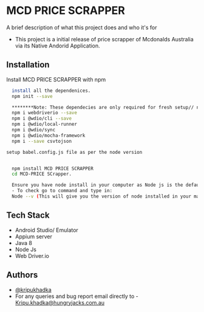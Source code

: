 # MCD PRICE SCRAPPER

A brief description of what this project does and who it's for
- This project is a initial release of price scrapper of Mcdonalds Australia via its Native Andorid Application. 



## Installation

Install MCD PRICE SCRAPPER with npm

```bash
  install all the dependenices. 
  npm init --save

  ********Note: These dependecies are only required for fresh setup// npm init --save does the drill if you are looking to make this scrapper work on your machine. ******
  npm i webdriverio --save
  npm i @wdio/cli --save
  npm i @wdio/local-runner
  npm i @wdio/sync
  npm i @wdio/mocha-framework
  npm i --save csvtojson

setup babel.config.js file as per the node version


  npm install MCD PRICE SCRAPPER
  cd MCD-PRICE SCrapper. 

  Ensure you have node install in your computer as Node js is the default runtime used. 
  - To check go to command and type in:
  Node --v (This will give you the version of node installed in your machine)
```
    




## Tech Stack
- Android Studio/ Emulator
- Appium server
- Java 8
- Node Js
- Web Driver.io



## Authors

- [@kripukhadka](https://www.github.com/Kripu77)
- For any queries and bug report email directly to -  Kripu.khadka@hungryjacks.com.au

